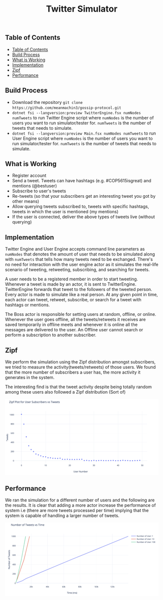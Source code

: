 <h1 align="center"> Twitter Simulator </h1> <br>

## Table of Contents

- [Table of Contents](#table-of-contents)
- [Build Process](#build-process)
- [What is Working](#what-is-working)
- [Implementation](#implementation)
- [Zipf](#zipf)
- [Performance](#performance)

## Build Process

- Download the repository `git clone https://github.com/meanmachin3/gossip-protocol.git`
- `dotnet fsi --langversion:preview TwitterEngine.fsx numNodes numTweets` to run Twitter Engine script where `numNodes` is the number of users you want to run simulator/tester for. `numTweets` is the number of tweets that needs to simulate.
- `dotnet fsi --langversion:preview Main.fsx numNodes numTweets` to run User Engine script where `numNodes` is the number of users you want to run simulator/tester for. `numTweets` is the number of tweets that needs to simulate.

## What is Working

- Register account
- Send a tweet. Tweets can have hashtags (e.g. #COP5615isgreat) and mentions (@bestuser)
- Subscribe to user's tweets
- Re-tweets (so that your subscribers get an interesting tweet you got by other means)
- Allow querying tweets subscribed to, tweets with specific hashtags, tweets in which the user is mentioned (my mentions)
- If the user is connected, deliver the above types of tweets live (without querying)

## Implementation

Twitter Engine and User Engine accepts command line parameters as `numNodes` that denotes the amount of user that needs to be simulated along with `numTweets` that tells how many tweets need to be exchanged. There's no need for interaction with the user engine actor as it simulates the real-life scenario of tweeting, retweeting, subscribing, and searching for tweets.

A user needs to be a registered member in order to start tweeting. Whenever a tweet is made by an actor, it is sent to TwitterEngine. TwitterEngine forwards that tweet to the followers of the tweeted person. Every actor is made to simulate like a real person. At any given point in time, each actor can tweet, retweet, subscribe, or search for a tweet with hashtags or mentions.

The Boss actor is responsible for setting users at random, offline, or online. Whenever the user goes offline, all the tweets/retweets it receives are saved temporarily in offline meets and whenever it is online all the messages are delivered to the user. An Offline user cannot search or perform a subscription to another subscriber.

## Zipf

We perform the simulation using the Zipf distribution amongst subscribers, we tried to measure the activity(tweets/retweets) of those users. We found that the more number of subscribers a user has, the more activity it generates in the system.

The interesting find is that the tweet activity despite being totally random among these users also followed a Zipf distribution (Sort of)

![Zipf Distribution](./docs/zipf.png)
## Performance

We ran the simulation for a different number of users and the following are the results. It is clear that adding a more actor increase the performance of system i.e (there are more tweets processed per time) implying that the system is capable of handling a larger number of tweets.

![Number of Tweets vs Time](./docs/number_tweets_time.png)